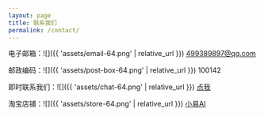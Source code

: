 ```yaml
---
layout: page
title: 联系我们
permalink: /contact/
---
```

电子邮箱：![]({{ 'assets/email-64.png' | relative_url }})  499389897@qq.com

邮政编码：![]({{ 'assets/post-box-64.png' | relative_url }})  100142

即时联系我们：![]({{ 'assets/chat-64.png' | relative_url }}) [点我](https://shop65949181.taobao.com/)

淘宝店铺：![]({{ 'assets/store-64.png' | relative_url }}) [小易AI](https://shop65949181.taobao.com/)

